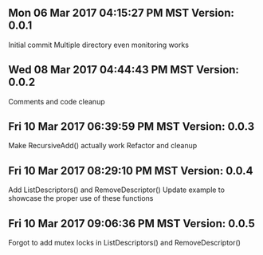 ## Mon 06 Mar 2017 04:15:27 PM MST Version: 0.0.1
Initial commit
Multiple directory even monitoring works

## Wed 08 Mar 2017 04:44:43 PM MST Version: 0.0.2
Comments and code cleanup

## Fri 10 Mar 2017 06:39:59 PM MST Version: 0.0.3
Make RecursiveAdd() actually work
Refactor and cleanup

## Fri 10 Mar 2017 08:29:10 PM MST Version: 0.0.4
Add ListDescriptors() and RemoveDescriptor()
Update example to showcase the proper use of these functions

## Fri 10 Mar 2017 09:06:36 PM MST Version: 0.0.5
Forgot to add mutex locks in ListDescriptors() and RemoveDescriptor()
